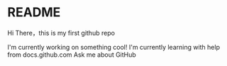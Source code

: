 # README
Hi There，this is my first github repo

I'm currently working on something cool!
I'm currently learning with help from docs.github.com
Ask me about GitHub

